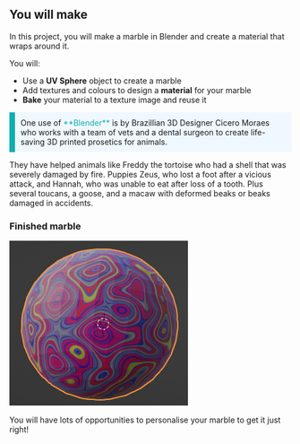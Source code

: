 ## You will make

In this project, you will make a marble in Blender and create a material that wraps around it.

You will:
+ Use a **UV Sphere** object to create a marble
+ Add textures and colours to design a **material** for your marble
+ **Bake** your material to a texture image and reuse it

<p style="border-left: solid; border-width:10px; border-color: #0faeb0; background-color: aliceblue; padding: 10px;">
One use of <span style="color: #0faeb0">**Blender**</span> is by Brazillian 3D Designer Cicero Moraes who works with a team of vets and a dental surgeon to create life-saving 3D printed prosetics for animals. 

They have helped animals like Freddy the tortoise who had a shell that was severely damaged by fire. Puppies Zeus, who lost a foot after a vicious attack, and Hannah, who was unable to eat after loss of a tooth. Plus several toucans, a goose, and a macaw with deformed beaks or beaks damaged in accidents. 
</p>

### Finished marble

![A finished marble in Blender.](images/step4-output.png)

You will have lots of opportunities to personalise your marble to get it just right!

